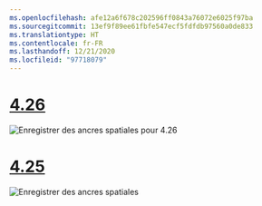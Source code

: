 ```yaml
---
ms.openlocfilehash: afe12a6f678c202596ff0843a76072e6025f97ba
ms.sourcegitcommit: 13ef9f89ee61fbfe547ecf5fdfdb97560a0de833
ms.translationtype: HT
ms.contentlocale: fr-FR
ms.lasthandoff: 12/21/2020
ms.locfileid: "97718079"
---
```

# <a name="426"></a>[4.26](#tab/426)

![Enregistrer des ancres spatiales pour 4.26](../images/local-spatial-anchors-img-02.png)

# <a name="425"></a>[4.25](#tab/425)

![Enregistrer des ancres spatiales](../images/unreal-spatialanchors-save.PNG)
